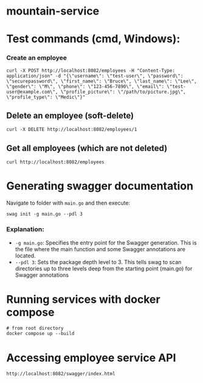 # mountain-service


# Test commands (cmd, Windows):

### Create an employee
```
curl -X POST http://localhost:8082/employees -H "Content-Type: application/json" -d "{\"username\": \"test-user\", \"password\": \"securepassword\", \"first_name\": \"Bruce\", \"last_name\": \"Lee\", \"gender\": \"M\", \"phone\": \"123-456-7890\", \"email\": \"test-user@example.com\", \"profile_picture\": \"/path/to/picture.jpg\", \"profile_type\": \"Medic\"}"
```

## Delete an employee (soft-delete)
```
curl -X DELETE http://localhost:8082/employees/1
```

## Get all employees (which are not deleted)
```
curl http://localhost:8082/employees
```


# Generating swagger documentation

Navigate to folder with `main.go` and then execute:

```
swag init -g main.go --pdl 3
```
### Explanation:
  - `-g main.go`: Specifies the entry point for the Swagger generation. This is the file where the main function and some Swagger annotations are located.
  - `--pdl 3`: Sets the package depth level to 3. This tells swag to scan directories up to three levels deep from the starting point (main.go) for Swagger annotations


# Running services with docker compose

```azure
# from root directory
docker compose up --build
```

# Accessing employee service API

```
http://localhost:8082/swagger/index.html
```